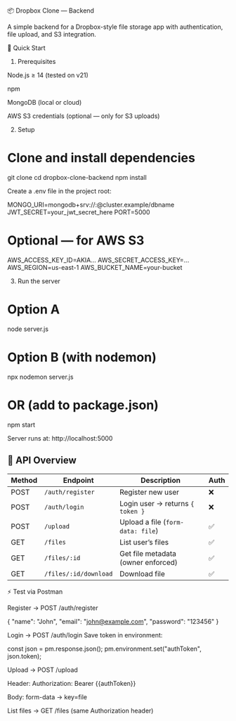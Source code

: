 📦 Dropbox Clone — Backend

A simple backend for a Dropbox-style file storage app with authentication, file upload, and S3 integration.

🚀 Quick Start
1. Prerequisites

Node.js ≥ 14 (tested on v21)

npm

MongoDB (local or cloud)

AWS S3 credentials (optional — only for S3 uploads)

2. Setup
# Clone and install dependencies
git clone <repo-url>
cd dropbox-clone-backend
npm install


Create a .env file in the project root:

MONGO_URI=mongodb+srv://<user>:<pass>@cluster.example/dbname
JWT_SECRET=your_jwt_secret_here
PORT=5000

# Optional — for AWS S3
AWS_ACCESS_KEY_ID=AKIA...
AWS_SECRET_ACCESS_KEY=...
AWS_REGION=us-east-1
AWS_BUCKET_NAME=your-bucket

3. Run the server
# Option A
node server.js

# Option B (with nodemon)
npx nodemon server.js

# OR (add to package.json)
npm start


Server runs at: http://localhost:5000

## 🧩 API Overview

| **Method** | **Endpoint**             | **Description**                          | **Auth** |
|-------------|--------------------------|------------------------------------------|----------|
| POST        | `/auth/register`         | Register new user                        | ❌       |
| POST        | `/auth/login`            | Login user → returns `{ token }`          | ❌       |
| POST        | `/upload`                | Upload a file (`form-data: file`)         | ✅       |
| GET         | `/files`                 | List user’s files                         | ✅       |
| GET         | `/files/:id`             | Get file metadata (owner enforced)        | ✅       |
| GET         | `/files/:id/download`    | Download file                             | ✅       |

⚡ Test via Postman

Register → POST /auth/register

{ "name": "John", "email": "john@example.com", "password": "123456" }


Login → POST /auth/login
Save token in environment:

const json = pm.response.json();
pm.environment.set("authToken", json.token);


Upload → POST /upload

Header: Authorization: Bearer {{authToken}}

Body: form-data → key=file

List files → GET /files
(same Authorization header)